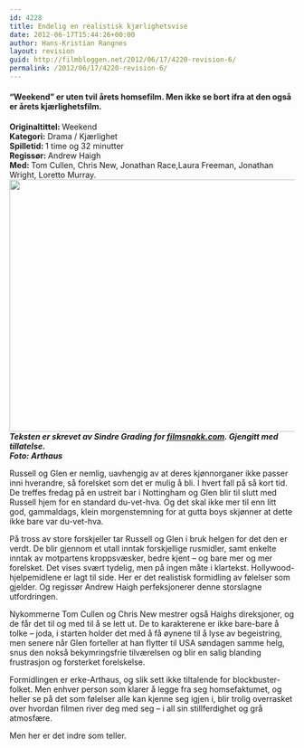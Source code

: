 ```yaml
---
id: 4228
title: Endelig en realistisk kjærlighetsvise
date: 2012-06-17T15:44:26+00:00
author: Hans-Kristian Rangnes
layout: revision
guid: http://filmbloggen.net/2012/06/17/4220-revision-6/
permalink: /2012/06/17/4220-revision-6/
---
```

#### “Weekend” er uten tvil årets homsefilm. Men ikke se bort ifra at den også er årets kjærlighetsfilm.<!--more-->

<span class="Apple-style-span" style="font-weight: normal"><strong>Originaltittel: </strong>Weekend<br /> <strong><strong>Kategori:</strong></strong> Drama / Kjærlighet<strong><br /> <strong>Spilletid:</strong> </strong>1 time og 32 minutter<strong><br /> <strong>Regissør: </strong></strong>Andrew Haigh<br /> <strong>Med: </strong>Tom Cullen, Chris New, Jonathan Race,Laura Freeman, Jonathan Wright, Loretto Murray.<strong><br /> </strong><a href="http://filmbloggen.net/2012/06/17/endelig-en-realistisk-kjaerlighetsvise/ctyqdbv10/" rel="attachment wp-att-4224"><img class="alignnone size-large wp-image-4224" src="http://filmbloggen.net/wp-content/uploads//2012/06/ctyqdbv10-620x446.jpg" alt="" width="620" height="446" /></a><br /> <em><strong>Teksten er skrevet av Sindre Grading for <a href="http://filmsnakk.com/" target="_blank">filmsnakk.com</a>. Gjengitt med tillatelse.</strong><br /> <strong>Foto: Arthaus</strong></em></span>

Russell og Glen er nemlig, uavhengig av at deres kjønnorganer ikke passer inni hverandre, så forelsket som det er mulig å bli. I hvert fall på så kort tid. De treffes fredag på en ustreit bar i Nottingham og Glen blir til slutt med Russell hjem for en standard du-vet-hva. Og det skal ikke mer til enn litt god, gammaldags, klein morgenstemning for at gutta boys skjønner at dette ikke bare var du-vet-hva.

På tross av store forskjeller tar Russell og Glen i bruk helgen for det den er verdt. De blir gjennom et utall inntak forskjellige rusmidler, samt enkelte inntak av motpartens kroppsvæsker, bedre kjent – og bare mer og mer forelsket. Det vises svært tydelig, men på ingen måte i klartekst. Hollywood-hjelpemidlene er lagt til side. Her er det realistisk formidling av følelser som gjelder. Og regissør Andrew Haigh perfeksjonerer denne storslagne utfordringen.

Nykommerne Tom Cullen og Chris New mestrer også Haighs direksjoner, og de får det til og med til å se lett ut. De to karakterene er ikke bare-bare å tolke – joda, i starten holder det med å få øynene til å lyse av begeistring, men senere når Glen forteller at han flytter til USA søndagen samme helg, snus den nokså bekymringsfrie tilværelsen og blir en salig blanding frustrasjon og forsterket forelskelse.

Formidlingen er erke-Arthaus, og slik sett ikke tiltalende for blockbuster-folket. Men enhver person som klarer å legge fra seg homsefaktumet, og heller se på det som følelser alle kan kjenne seg igjen i, blir trolig overrasket over hvordan filmen river deg med seg – i all sin stillferdighet og grå atmosfære.

Men her er det indre som teller.